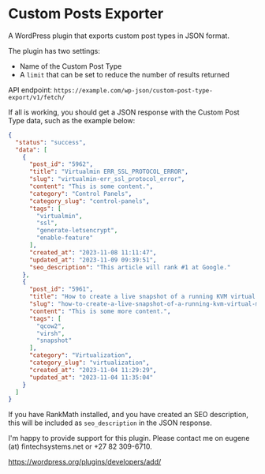 # Custom Posts Exporter

A WordPress plugin that exports custom post types in JSON format.

The plugin has two settings:

- Name of the Custom Post Type
- A `limit` that can be set to reduce the number of results returned

API endpoint: `https://example.com/wp-json/custom-post-type-export/v1/fetch/`

If all is working, you should get a JSON response with the Custom Post Type data, such as the example below:

```json
{
  "status": "success",
  "data": [
    {
      "post_id": "5962",
      "title": "Virtualmin ERR_SSL_PROTOCOL_ERROR",
      "slug": "virtualmin-err_ssl_protocol_error",
      "content": "This is some content.",
      "category": "Control Panels",
      "category_slug": "control-panels",
      "tags": [
        "virtualmin",
        "ssl",
        "generate-letsencrypt",
        "enable-feature"
      ],
      "created_at": "2023-11-08 11:11:47",
      "updated_at": "2023-11-09 09:39:51",
      "seo_description": "This article will rank #1 at Google."
    },
    {
      "post_id": "5961",
      "title": "How to create a live snapshot of a running KVM virtual machine",
      "slug": "how-to-create-a-live-snapshot-of-a-running-kvm-virtual-machine",
      "content": "This is some more content.",
      "tags": [
        "qcow2",
        "virsh",
        "snapshot"
      ],
      "category": "Virtualization",
      "category_slug": "virtualization",
      "created_at": "2023-11-04 11:29:29",
      "updated_at": "2023-11-04 11:35:04"
    }
  ]
}
```

If you have RankMath installed, and you have created an SEO description, this will be included as `seo_description` in the JSON response.

I'm happy to provide support for this plugin. Please contact me on eugene (at) fintechsystems.net or +27 82 309-6710.

https://wordpress.org/plugins/developers/add/